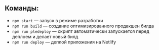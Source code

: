 ## Команды:

- `npm start` &mdash; запуск в режиме разработки
- `npm run build` &mdash; создание оптимизированного продакшен билда
- `npm run pledeploy` &mdash; скрипт автоматически запускается перед деплоем и делает новый билд
- `npm run deploy` &mdash; деплой приложения на Netlify
